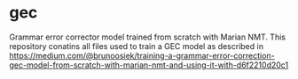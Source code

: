 # gec
Grammar error corrector model trained from scratch with Marian NMT. This repository conatins all files used to train a GEC model as described in https://medium.com/@brunoosiek/training-a-grammar-error-correction-gec-model-from-scratch-with-marian-nmt-and-using-it-with-d6f2210d20c1
